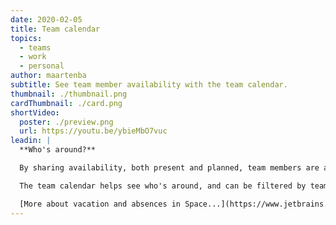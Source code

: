 ```yaml
---
date: 2020-02-05
title: Team calendar
topics:
  - teams
  - work
  - personal
author: maartenba
subtitle: See team member availability with the team calendar.
thumbnail: ./thumbnail.png
cardThumbnail: ./card.png
shortVideo:
  poster: ./preview.png
  url: https://youtu.be/ybieMbO7vuc
leadin: |
  **Who's around?**

  By sharing availability, both present and planned, team members are always informed about whether someone's home sick, planning a vacation, or going on a business trip.

  The team calendar helps see who's around, and can be filtered by team, location and role. It helps inform team members about availability, and allows them to adjust their work plans.

  [More about vacation and absences in Space...](https://www.jetbrains.com/help/space/vacation-and-other-absences.html)
---
```



